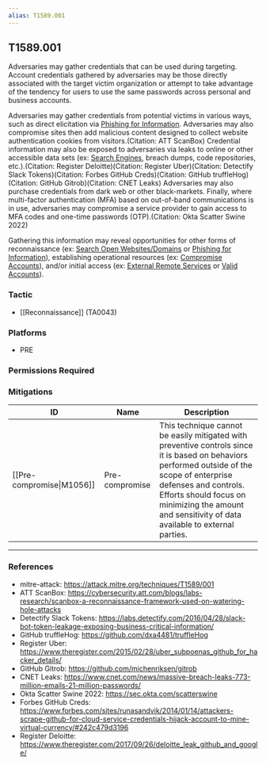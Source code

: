 ```yaml
---
alias: T1589.001
---
```


## T1589.001

Adversaries may gather credentials that can be used during targeting. Account credentials gathered by adversaries may be those directly associated with the target victim organization or attempt to take advantage of the tendency for users to use the same passwords across personal and business accounts.

Adversaries may gather credentials from potential victims in various ways, such as direct elicitation via [Phishing for Information](https://attack.mitre.org/techniques/T1598). Adversaries may also compromise sites then add malicious content designed to collect website authentication cookies from visitors.(Citation: ATT ScanBox) Credential information may also be exposed to adversaries via leaks to online or other accessible data sets (ex: [Search Engines](https://attack.mitre.org/techniques/T1593/002), breach dumps, code repositories, etc.).(Citation: Register Deloitte)(Citation: Register Uber)(Citation: Detectify Slack Tokens)(Citation: Forbes GitHub Creds)(Citation: GitHub truffleHog)(Citation: GitHub Gitrob)(Citation: CNET Leaks) Adversaries may also purchase credentials from dark web or other black-markets. Finally, where multi-factor authentication (MFA) based on out-of-band communications is in use, adversaries may compromise a service provider to gain access to MFA codes and one-time passwords (OTP).(Citation: Okta Scatter Swine 2022)

Gathering this information may reveal opportunities for other forms of reconnaissance (ex: [Search Open Websites/Domains](https://attack.mitre.org/techniques/T1593) or [Phishing for Information](https://attack.mitre.org/techniques/T1598)), establishing operational resources (ex: [Compromise Accounts](https://attack.mitre.org/techniques/T1586)), and/or initial access (ex: [External Remote Services](https://attack.mitre.org/techniques/T1133) or [Valid Accounts](https://attack.mitre.org/techniques/T1078)). 


### Tactic
- [[Reconnaissance]] (TA0043)

### Platforms
- PRE

### Permissions Required

### Mitigations

| ID | Name | Description |
| --- | --- | --- |
| [[Pre-compromise\|M1056]] | Pre-compromise | This technique cannot be easily mitigated with preventive controls since it is based on behaviors performed outside of the scope of enterprise defenses and controls. Efforts should focus on minimizing the amount and sensitivity of data available to external parties. |


---
### References

- mitre-attack: https://attack.mitre.org/techniques/T1589/001
- ATT ScanBox: https://cybersecurity.att.com/blogs/labs-research/scanbox-a-reconnaissance-framework-used-on-watering-hole-attacks
- Detectify Slack Tokens: https://labs.detectify.com/2016/04/28/slack-bot-token-leakage-exposing-business-critical-information/
- GitHub truffleHog: https://github.com/dxa4481/truffleHog
- Register Uber: https://www.theregister.com/2015/02/28/uber_subpoenas_github_for_hacker_details/
- GitHub Gitrob: https://github.com/michenriksen/gitrob
- CNET Leaks: https://www.cnet.com/news/massive-breach-leaks-773-million-emails-21-million-passwords/
- Okta Scatter Swine 2022: https://sec.okta.com/scatterswine
- Forbes GitHub Creds: https://www.forbes.com/sites/runasandvik/2014/01/14/attackers-scrape-github-for-cloud-service-credentials-hijack-account-to-mine-virtual-currency/#242c479d3196
- Register Deloitte: https://www.theregister.com/2017/09/26/deloitte_leak_github_and_google/
